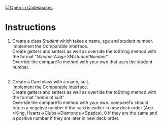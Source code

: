 [![Open in Codespaces](https://classroom.github.com/assets/launch-codespace-2972f46106e565e64193e422d61a12cf1da4916b45550586e14ef0a7c637dd04.svg)](https://classroom.github.com/open-in-codespaces?assignment_repo_id=19603679)
# Instructions  

1. Create a class _Student_ which takes a name, age and student number.</br>
	 Implement the Comparable interface.</br>
	 Create getters and setters as well as override the toString method with the format "N:_name_ A:_age_ SN:_studentNumber_"</br>
   Override the compareTo method with your own that uses the student number.</br>
	 </br>

2. Create a Card class with a name, suit.</br>
		Implement the Comparable interface.</br>
		Create getters and setters as well as override the toString method with the format "_name_ of _suit_"</br>
		Override the compareTo method with your own.  compareTo should return a negative number if the card is earlier in new deck order (Ace->King, Hearts->Clubs->Diamonds->Spades), 0 if they are the same and a positive number if they are later in new deck order.
